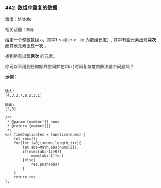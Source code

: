 ### 442. 数组中重复的数据

难度：Middle

相关话题：`数组`

给定一个整数数组 a，其中1 &le; a[i] &le; *n*  （*n* 为数组长度）, 其中有些元素出现**两次** 而其他元素出现**一次** 。



找到所有出现**两次** 的元素。



你可以不用到任何额外空间并在O(*n* )时间复杂度内解决这个问题吗？



**示例：** 



```

输入:
[4,3,2,7,8,2,3,1]

输出:
[2,3]
```

```
/**
 * @param {number[]} nums
 * @return {number[]}
 */
var findDuplicates = function(nums) {
    let res=[];
    for(let i=0;i<nums.length;i++){
        let abs=Math.abs(nums[i]);
        if(nums[abs-1]>0){
            nums[abs-1]*=-1
        }else{
            res.push(abs)
        }
    }
    return res
};
```

